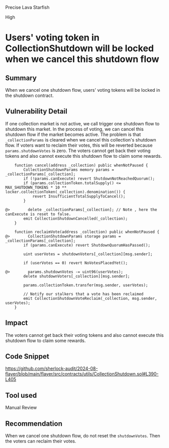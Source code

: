 Precise Lava Starfish

High

# Users' voting token in CollectionShutdown will be locked when we cancel this shutdown flow

## Summary
When we cancel one shutdown flow, users' voting tokens will be locked in the shutdown contract.

## Vulnerability Detail
If one collection market is not active, we call trigger one shutdown flow to shutdown this market. In the process of voting, we can cancel this shutdown flow if the market becomes active.
The problem is that `_collectionParams` is cleared when we cancel this collection's shutdown flow. If voters want to reclaim their votes, this will be reverted because `params.shutdownVotes` is zero.
The voters cannot get back their voting tokens and also cannot execute this shutdown flow to claim some rewards.

```solidity
    function cancel(address _collection) public whenNotPaused {
        CollectionShutdownParams memory params = _collectionParams[_collection];
        if (!params.canExecute) revert ShutdownNotReachedQuorum();
        if (params.collectionToken.totalSupply() <= MAX_SHUTDOWN_TOKENS * 10 ** locker.collectionToken(_collection).denomination()) {
            revert InsufficientTotalSupplyToCancel();
        }

@>        delete _collectionParams[_collection]; // Note , here the canExecute is reset to false.
        emit CollectionShutdownCancelled(_collection);
    }
```
```solidity
    function reclaimVote(address _collection) public whenNotPaused {
@>        CollectionShutdownParams storage params = _collectionParams[_collection];
        if (params.canExecute) revert ShutdownQuorumHasPassed();

        uint userVotes = shutdownVoters[_collection][msg.sender];

        if (userVotes == 0) revert NoVotesPlacedYet();

@>        params.shutdownVotes -= uint96(userVotes);
        delete shutdownVoters[_collection][msg.sender];

        params.collectionToken.transfer(msg.sender, userVotes);

        // Notify our stalkers that a vote has been reclaimed
        emit CollectionShutdownVoteReclaim(_collection, msg.sender, userVotes);
    }
```
## Impact
The voters cannot get back their voting tokens and also cannot execute this shutdown flow to claim some rewards.

## Code Snippet
https://github.com/sherlock-audit/2024-08-flayer/blob/main/flayer/src/contracts/utils/CollectionShutdown.sol#L390-L405

## Tool used

Manual Review

## Recommendation
When we cancel one shutdown flow, do not reset the `shutdownVotes`. Then the voters can reclaim their votes.